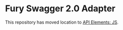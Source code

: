 # Fury Swagger 2.0 Adapter

This repository has moved location to [API Elements: JS](https://github.com/apiaryio/api-elements.js).
